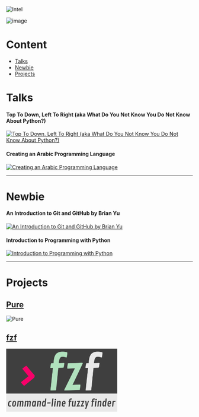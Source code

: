 <img src="https://user-images.githubusercontent.com/22680912/43683697-bcd06a2c-98ae-11e8-9a46-80643e4d98bf.png" height="100" alt="Intel">

![image](https://user-images.githubusercontent.com/22680912/43683477-172569dc-98aa-11e8-8e80-deef85cd8998.png)

# Content
  - [Talks](#Talks)
  - [Newbie](#Newbie)
  - [Projects](#Projects)
  
# Talks
#### Top To Down, Left To Right (aka What Do You Not Know You Do Not Know About Python?)
[![Top To Down, Left To Right (aka What Do You Not Know You Do Not Know About Python?)](https://img.youtube.com/vi/DlgbPLvBs30/0.jpg)](https://www.youtube.com/watch?v=DlgbPLvBs30)

#### Creating an Arabic Programming Language
[![Creating an Arabic Programming Language](https://img.youtube.com/vi/dkO8cdwf6v8/0.jpg)](https://www.youtube.com/watch?v=dkO8cdwf6v8)

----

# Newbie

#### An Introduction to Git and GitHub by Brian Yu
[![An Introduction to Git and GitHub by Brian Yu](https://img.youtube.com/vi/MJUJ4wbFm_A/0.jpg)](https://www.youtube.com/watch?v=MJUJ4wbFm_A)

#### Introduction to Programming with Python
[![Introduction to Programming with Python](https://img.youtube.com/vi/tkMTkq-Is6E/0.jpg)](https://www.youtube.com/watch?v=tkMTkq-Is6E)

----

# Projects
## [Pure](https://github.com/pure-css/pure)
![Pure](https://cloud.githubusercontent.com/assets/449779/5291099/1b554cca-7b03-11e4-9157-53a12d91b34a.png)
## [fzf](https://github.com/junegunn/fzf/blob/master/README.md)
<img src="https://raw.githubusercontent.com/junegunn/i/master/fzf.png" height="170" alt="fzf - a command-line fuzzy finder">  


